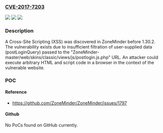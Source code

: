 ### [CVE-2017-7203](https://cve.mitre.org/cgi-bin/cvename.cgi?name=CVE-2017-7203)
![](https://img.shields.io/static/v1?label=Product&message=n%2Fa&color=blue)
![](https://img.shields.io/static/v1?label=Version&message=n%2Fa&color=blue)
![](https://img.shields.io/static/v1?label=Vulnerability&message=n%2Fa&color=brighgreen)

### Description

A Cross-Site Scripting (XSS) was discovered in ZoneMinder before 1.30.2. The vulnerability exists due to insufficient filtration of user-supplied data (postLoginQuery) passed to the "ZoneMinder-master/web/skins/classic/views/js/postlogin.js.php" URL. An attacker could execute arbitrary HTML and script code in a browser in the context of the vulnerable website.

### POC

#### Reference
- https://github.com/ZoneMinder/ZoneMinder/issues/1797

#### Github
No PoCs found on GitHub currently.

